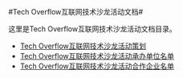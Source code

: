 #Tech Overflow互联网技术沙龙活动文档#

这里是Tech Overflow互联网技术沙龙活动文档目录。

* [Tech Overflow互联网技术沙龙活动策划](./活动策划书.md)
* [Tech Overflow互联网技术沙龙活动承办单位名单](./承办单位名单.md)
* [Tech Overflow互联网技术沙龙活动合作企业名单](./合作企业名单.md)